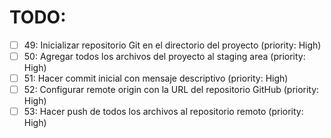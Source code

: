# TODO:

- [ ] 49: Inicializar repositorio Git en el directorio del proyecto (priority: High)
- [ ] 50: Agregar todos los archivos del proyecto al staging area (priority: High)
- [ ] 51: Hacer commit inicial con mensaje descriptivo (priority: High)
- [ ] 52: Configurar remote origin con la URL del repositorio GitHub (priority: High)
- [ ] 53: Hacer push de todos los archivos al repositorio remoto (priority: High)
